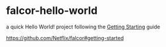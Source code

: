 # falcor-hello-world

a quick Hello World! project following the [Getting Starting](https://github.com/Netflix/falcor#getting-started) guide

https://github.com/Netflix/falcor#getting-started
